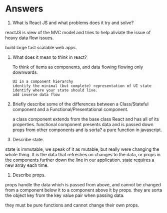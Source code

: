 # Answers

1.  What is React JS and what problems does it try and solve?

reactJS is view of the MVC model and tries to help aliviate the issue of heavy data flow issues.

build large fast scalable web apps.

1.  What does it mean to _think_ in react?

    To think of items as components, and data flowing flowing only downwards.
        
        UI in a component hierarchy
        identify the minimal (but complete) representation of UI state
        identify where your state should live.
        add inverse data flow



1.  Briefly describe some of the differences between a Class/Stateful component and a Functional/Presentational component.

    a class component extends from the base class React and has all of its properties.
    functional component presents data and is passed down props from other components and is sorta? a pure function in javascript.

1.  Describe state.

state is immutable, we speak of it as mutable, but really were changing the whole thing. It is the data that refreshes on changes
to the data, or props in the components further down the line in our application.
state requires a new array each time.

1.  Describe props.

props handle the data which is passed from above, and cannot be changed from a component below it to a component above it by props.
they are sorta the object key  from the key value pair when passing data.

they must be pure functions and cannot change their own props.
